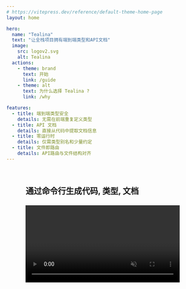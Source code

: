 ```yaml
---
# https://vitepress.dev/reference/default-theme-home-page
layout: home

hero:
  name: "Tealina"
  text: "让全栈项目拥有端到端类型和API文档"
  image:
    src: logov2.svg
    alt: Tealina
  actions:
    - theme: brand
      text: 开始
      link: /guide
    - theme: alt
      text: 为什么选择 Tealina ?
      link: /why

features:
  - title: 端到端类型安全
    details: 无需在前端重复定义类型
  - title: API 文档
    details: 直接从代码中提取文档信息
  - title: 零运行时
    details: 仅需类型别名和少量约定
  - title: 文件即路由
    details: API路由与文件结构对齐
---
```

<style>
  .container p.text{
    font-size: 45px;
    line-height: 1.3;
  }
</style>
<script setup>
import serverMp4 from '/server1.mp4?url'
import webMp4 from '/web.mp4?url'
</script>

<div style="height:1rem"></div>
<div class="vp-doc" style="padding-left:10%;padding-right:10%">

  ## 通过命令行生成代码, 类型, 文档
  <div style="height:.4rem"></div>
  <video :src="serverMp4" style="width:100%" muted loop controls/>

  <div style="height:2rem"></div>

  ## 端到端类型
  <div style="height:.4rem"></div>
  <video :src="webMp4" style="width:100%" muted loop controls/>
</div>